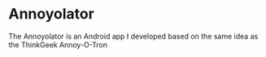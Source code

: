 Annoyolator
===========

The Annoyolator is an Android app I developed based on the same idea as the ThinkGeek Annoy-O-Tron
